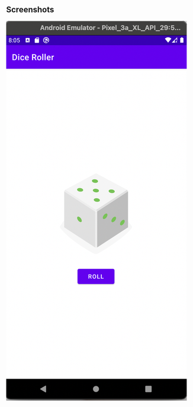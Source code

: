 ## Screenshots
<img src = "https://raw.githubusercontent.com/TanmayDaga/AndroidCourseZainFarhanKotlin/main/PhotosForDifferentApps/DiceRoller/Screenshot%202022-01-01%20at%208.05.20%20PM.png"/>